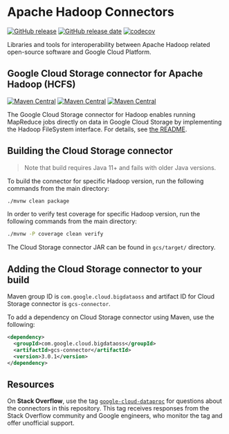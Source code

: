 # Apache Hadoop Connectors

[![GitHub release](https://img.shields.io/github/release/GoogleCloudDataproc/hadoop-connectors.svg)](https://github.com/GoogleCloudDataproc/hadoop-connectors/releases/latest)
[![GitHub release date](https://img.shields.io/github/release-date/GoogleCloudDataproc/hadoop-connectors.svg)](https://github.com/GoogleCloudDataproc/hadoop-connectors/releases/latest)
[![codecov](https://codecov.io/gh/GoogleCloudDataproc/hadoop-connectors/branch/master/graph/badge.svg)](https://codecov.io/gh/GoogleCloudDataproc/hadoop-connectors)

Libraries and tools for interoperability between Apache Hadoop related
open-source software and Google Cloud Platform.

## Google Cloud Storage connector for Apache Hadoop (HCFS)

[![Maven Central](https://img.shields.io/maven-central/v/com.google.cloud.bigdataoss/gcs-connector/hadoop1.svg?label=Maven%20Central)](https://search.maven.org/search?q=g:com.google.cloud.bigdataoss%20AND%20a:gcs-connector%20AND%20v:hadoop1-*)
[![Maven Central](https://img.shields.io/maven-central/v/com.google.cloud.bigdataoss/gcs-connector/hadoop2.svg?label=Maven%20Central)](https://search.maven.org/search?q=g:com.google.cloud.bigdataoss%20AND%20a:gcs-connector%20AND%20v:hadoop2-*)
[![Maven Central](https://img.shields.io/maven-central/v/com.google.cloud.bigdataoss/gcs-connector/hadoop3.svg?label=Maven%20Central)](https://search.maven.org/search?q=g:com.google.cloud.bigdataoss%20AND%20a:gcs-connector%20AND%20v:hadoop3-*)

The Google Cloud Storage connector for Hadoop enables running MapReduce jobs
directly on data in Google Cloud Storage by implementing the Hadoop FileSystem
interface. For details, see [the README](gcs/README.md).

## Building the Cloud Storage connector

> Note that build requires Java 11+ and fails with older Java versions.

To build the connector for specific Hadoop version, run the following commands
from the main directory:

```bash
./mvnw clean package
```

In order to verify test coverage for specific Hadoop version, run the following
commands from the main directory:

```bash
./mvnw -P coverage clean verify
```

The Cloud Storage connector JAR can be found in `gcs/target/` directory.

## Adding the Cloud Storage connector to your build

Maven group ID is `com.google.cloud.bigdataoss` and artifact ID for Cloud
Storage connector is `gcs-connector`.

To add a dependency on Cloud Storage connector using Maven, use the following:

```xml
<dependency>
  <groupId>com.google.cloud.bigdataoss</groupId>
  <artifactId>gcs-connector</artifactId>
  <version>3.0.1</version>
</dependency>
```

## Resources

On **Stack Overflow**, use the tag
[`google-cloud-dataproc`](https://stackoverflow.com/tags/google-cloud-dataproc)
for questions about the connectors in this repository. This tag receives
responses from the Stack Overflow community and Google engineers, who monitor
the tag and offer unofficial support.
